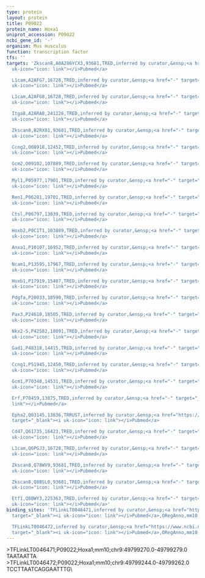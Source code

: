 ```yaml
---
type: protein
layout: protein
title: P09022
protein_name: Hoxa1
uniprot_accession: P09022
ncbi_gene_id: '-'
organism: Mus musculus
function: transcription factor
tfs: ''
targets: 'Zkscan8,A0A286YCX3,93681,TRED,inferred by curator,&ensp;<a href="-" target="_blank"><i
  uk-icon="icon: link"></i>Pubmed</a>

  L1cam,A2AFG7,16728,TRED,inferred by curator,&ensp;<a href="-" target="_blank"><i
  uk-icon="icon: link"></i>Pubmed</a>

  L1cam,A2AFG8,16728,TRED,inferred by curator,&ensp;<a href="-" target="_blank"><i
  uk-icon="icon: link"></i>Pubmed</a>

  Itga8,A2ARA8,241226,TRED,inferred by curator,&ensp;<a href="-" target="_blank"><i
  uk-icon="icon: link"></i>Pubmed</a>

  Zkscan8,B2RX01,93681,TRED,inferred by curator,&ensp;<a href="-" target="_blank"><i
  uk-icon="icon: link"></i>Pubmed</a>

  Ccng2,O08918,12452,TRED,inferred by curator,&ensp;<a href="-" target="_blank"><i
  uk-icon="icon: link"></i>Pubmed</a>

  Gcm2,O09102,107889,TRED,inferred by curator,&ensp;<a href="-" target="_blank"><i
  uk-icon="icon: link"></i>Pubmed</a>

  Myl1,P05977,17901,TRED,inferred by curator,&ensp;<a href="-" target="_blank"><i
  uk-icon="icon: link"></i>Pubmed</a>

  Ren1,P06281,19701,TRED,inferred by curator,&ensp;<a href="-" target="_blank"><i
  uk-icon="icon: link"></i>Pubmed</a>

  Ctsl,P06797,13039,TRED,inferred by curator,&ensp;<a href="-" target="_blank"><i
  uk-icon="icon: link"></i>Pubmed</a>

  Hoxb2,P0C1T1,103889,TRED,inferred by curator,&ensp;<a href="-" target="_blank"><i
  uk-icon="icon: link"></i>Pubmed</a>

  Anxa1,P10107,16952,TRED,inferred by curator,&ensp;<a href="-" target="_blank"><i
  uk-icon="icon: link"></i>Pubmed</a>

  Ncam1,P13595,17967,TRED,inferred by curator,&ensp;<a href="-" target="_blank"><i
  uk-icon="icon: link"></i>Pubmed</a>

  Hoxb1,P17919,15407,TRED,inferred by curator,&ensp;<a href="-" target="_blank"><i
  uk-icon="icon: link"></i>Pubmed</a>

  Pdgfa,P20033,18590,TRED,inferred by curator,&ensp;<a href="-" target="_blank"><i
  uk-icon="icon: link"></i>Pubmed</a>

  Pax3,P24610,18505,TRED,inferred by curator,&ensp;<a href="-" target="_blank"><i
  uk-icon="icon: link"></i>Pubmed</a>

  Nkx2-5,P42582,18091,TRED,inferred by curator,&ensp;<a href="-" target="_blank"><i
  uk-icon="icon: link"></i>Pubmed</a>

  Gad1,P48318,14415,TRED,inferred by curator,&ensp;<a href="-" target="_blank"><i
  uk-icon="icon: link"></i>Pubmed</a>

  Ccng1,P51945,12450,TRED,inferred by curator,&ensp;<a href="-" target="_blank"><i
  uk-icon="icon: link"></i>Pubmed</a>

  Gcm1,P70348,14531,TRED,inferred by curator,&ensp;<a href="-" target="_blank"><i
  uk-icon="icon: link"></i>Pubmed</a>

  Erf,P70459,13875,TRED,inferred by curator,&ensp;<a href="-" target="_blank"><i uk-icon="icon:
  link"></i>Pubmed</a>

  Epha2,Q03145,13836,TRRUST,inferred by curator,&ensp;<a href="https://www.ncbi.nlm.nih.gov/pubmed/?term=9733765%5Buid%5D"
  target="_blank"><i uk-icon="icon: link"></i>Pubmed</a>

  Cd47,Q61735,16423,TRED,inferred by curator,&ensp;<a href="-" target="_blank"><i
  uk-icon="icon: link"></i>Pubmed</a>

  L1cam,Q6PGJ3,16728,TRED,inferred by curator,&ensp;<a href="-" target="_blank"><i
  uk-icon="icon: link"></i>Pubmed</a>

  Zkscan8,Q78WV9,93681,TRED,inferred by curator,&ensp;<a href="-" target="_blank"><i
  uk-icon="icon: link"></i>Pubmed</a>

  Zkscan8,Q8BSL0,93681,TRED,inferred by curator,&ensp;<a href="-" target="_blank"><i
  uk-icon="icon: link"></i>Pubmed</a>

  Etf1,Q8BWY3,225363,TRED,inferred by curator,&ensp;<a href="-" target="_blank"><i
  uk-icon="icon: link"></i>Pubmed</a>'
binding_sites: 'TFLinkLT0046471,inferred by curator,&ensp;<a href="https://www.ncbi.nlm.nih.gov/pubmed/?term=18971253%5Buid%5D"
  target="_blank"><i uk-icon="icon: link"></i>Pubmed</a>,ORegAnno,mm10,chr9,49799270,49799279,-

  TFLinkLT0046472,inferred by curator,&ensp;<a href="https://www.ncbi.nlm.nih.gov/pubmed/?term=18971253%5Buid%5D"
  target="_blank"><i uk-icon="icon: link"></i>Pubmed</a>,ORegAnno,mm10,chr9,49799244,49799262,-'
---
```

\>TFLinkLT0046471;P09022;Hoxa1;mm10;chr9:49799270.0-49799279.0\TAATAATTA\\>TFLinkLT0046472;P09022;Hoxa1;mm10;chr9:49799244.0-49799262.0\TCCTTAATCAGGAATTTG\